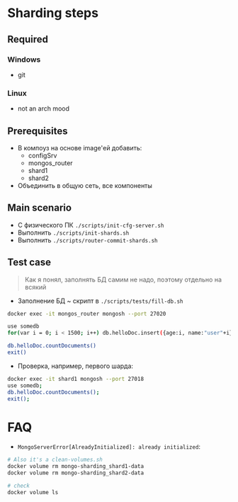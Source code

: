 # Sharding steps

## Required
### Windows 
* git
### Linux
* not an arch mood

## Prerequisites
* В компоуз на основе image'ей добавить:
    * configSrv
    * mongos_router
    * shard1
    * shard2
* Объединить в общую сеть, все компоненты

## Main scenario
* С физического ПК `./scripts/init-cfg-server.sh`
* Выполнить `./scripts/init-shards.sh`
* Выполнить `./scripts/router-commit-shards.sh`

## Test case
> Как я понял, заполнять БД самим не надо, поэтому отдельно на всякий
* Заполнение БД ~ скрипт в `./scripts/tests/fill-db.sh`
```bash
docker exec -it mongos_router mongosh --port 27020

use somedb
for(var i = 0; i < 1500; i++) db.helloDoc.insert({age:i, name:"user"+i})

db.helloDoc.countDocuments() 
exit()
```

* Проверка, например, первого шарда:
```bash
docker exec -it shard1 mongosh --port 27018
use somedb;
db.helloDoc.countDocuments();
exit(); 
```

# FAQ
* `MongoServerError[AlreadyInitialized]: already initialized`:
```bash
# Also it's a clean-volumes.sh
docker volume rm mongo-sharding_shard1-data
docker volume rm mongo-sharding_shard2-data

# check
docker volume ls
```